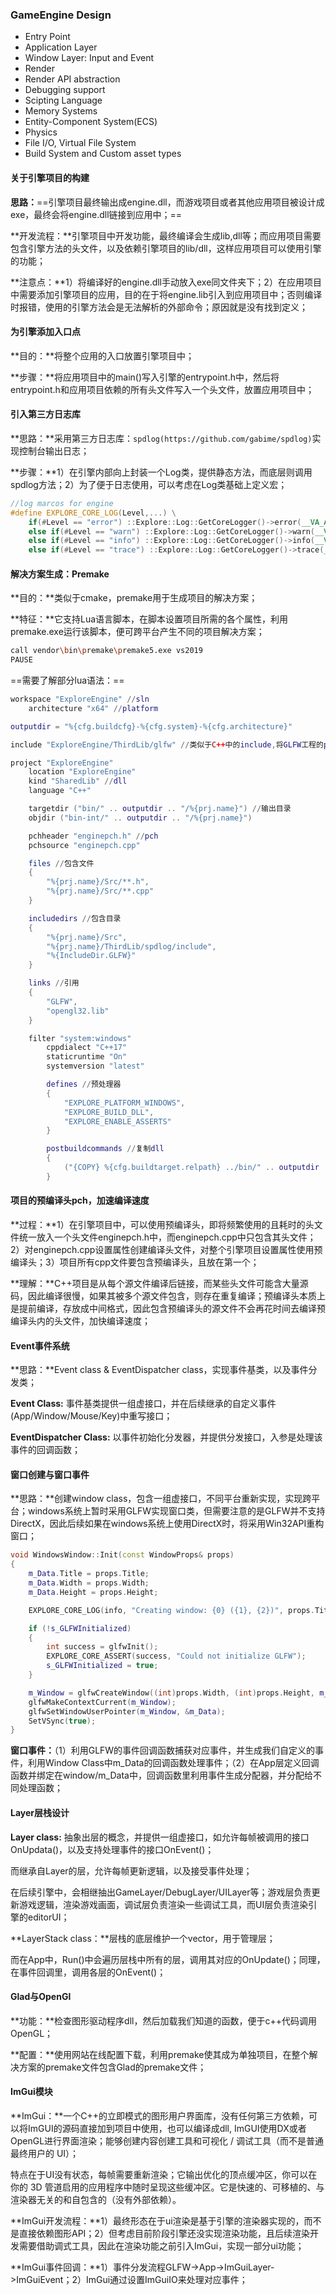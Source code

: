 ### GameEngine Design

- Entry Point
- Application Layer
- Window Layer: Input and Event
- Render
- Render API abstraction
- Debugging support
- Scipting Language
- Memory Systems
- Entity-Component System(ECS)
- Physics
- File I/O, Virtual File System
- Build System and Custom asset types

#### 关于引擎项目的构建

**思路：**==引擎项目最终输出成engine.dll，而游戏项目或者其他应用项目被设计成exe，最终会将engine.dll链接到应用中；==

**开发流程：**引擎项目中开发功能，最终编译会生成lib,dll等；而应用项目需要包含引擎方法的头文件，以及依赖引擎项目的lib/dll，这样应用项目可以使用引擎的功能；

**注意点：**1）将编译好的engine.dll手动放入exe同文件夹下；2）在应用项目中需要添加引擎项目的应用，目的在于将engine.lib引入到应用项目中；否则编译时报错，使用的引擎方法会是无法解析的外部命令；原因就是没有找到定义；

#### 为引擎添加入口点

**目的：**将整个应用的入口放置引擎项目中；

**步骤：**将应用项目中的main()写入引擎的entrypoint.h中，然后将entrypoint.h和应用项目依赖的所有头文件写入一个头文件，放置应用项目中；

#### 引入第三方日志库

**思路：**采用第三方日志库：`spdlog(https://github.com/gabime/spdlog)`实现控制台输出日志；

**步骤：**1）在引擎内部向上封装一个Log类，提供静态方法，而底层则调用spdlog方法；2）为了便于日志使用，可以考虑在Log类基础上定义宏；

```cpp
//log marcos for engine
#define EXPLORE_CORE_LOG(Level,...) \
	if(#Level == "error") ::Explore::Log::GetCoreLogger()->error(__VA_ARGS__); \
	else if(#Level == "warn") ::Explore::Log::GetCoreLogger()->warn(__VA_ARGS__); \
	else if(#Level == "info") ::Explore::Log::GetCoreLogger()->info(__VA_ARGS__); \
	else if(#Level == "trace") ::Explore::Log::GetCoreLogger()->trace(__VA_ARGS__); \
```

#### 解决方案生成：Premake

**目的：**类似于cmake，premake用于生成项目的解决方案；

**特征：**它支持Lua语言脚本，在脚本设置项目所需的各个属性，利用premake.exe运行该脚本，便可跨平台产生不同的项目解决方案；

```bash
call vendor\bin\premake\premake5.exe vs2019
PAUSE
```

==需要了解部分lua语法：==

```lua
workspace "ExploreEngine" //sln
	architecture "x64" //platform

outputdir = "%{cfg.buildcfg}-%{cfg.system}-%{cfg.architecture}"

include "ExploreEngine/ThirdLib/glfw" //类似于C++中的include,将GLFW工程的premake5.lua包含进来，因此多了一个“GLFW”工程

project "ExploreEngine"
	location "ExploreEngine"
	kind "SharedLib" //dll
	language "C++"

	targetdir ("bin/" .. outputdir .. "/%{prj.name}") //输出目录
	objdir ("bin-int/" .. outputdir .. "/%{prj.name}")

	pchheader "enginepch.h" //pch
	pchsource "enginepch.cpp"

	files //包含文件
	{
		"%{prj.name}/Src/**.h",
		"%{prj.name}/Src/**.cpp"
	}

	includedirs //包含目录
	{
		"%{prj.name}/Src",
		"%{prj.name}/ThirdLib/spdlog/include",
		"%{IncludeDir.GLFW}"
	}

	links //引用
	{
		"GLFW",
		"opengl32.lib"
	}

	filter "system:windows"
		cppdialect "C++17"
		staticruntime "On"
		systemversion "latest"

		defines //预处理器
		{
			"EXPLORE_PLATFORM_WINDOWS",
			"EXPLORE_BUILD_DLL",
			"EXPLORE_ENABLE_ASSERTS"
		}

		postbuildcommands //复制dll
		{
			("{COPY} %{cfg.buildtarget.relpath} ../bin/" .. outputdir .. "/Sandbox")
		}
```

#### 项目的预编译头pch，加速编译速度

**过程：**1）在引擎项目中，可以使用预编译头，即将频繁使用的且耗时的头文件统一放入一个头文件enginepch.h中，而enginepch.cpp中只包含其头文件；2）对enginepch.cpp设置属性创建编译头文件，对整个引擎项目设置属性使用预编译头；3）项目所有cpp文件要包含预编译头，且放在第一个；

**理解：**C++项目是从每个源文件编译后链接，而某些头文件可能含大量源码，因此编译很慢，如果其被多个源文件包含，则存在重复编译；预编译头本质上是提前编译，存放成中间格式，因此包含预编译头的源文件不会再花时间去编译预编译头内的头文件，加快编译速度；

#### Event事件系统

**思路：**Event class & EventDispatcher class，实现事件基类，以及事件分发类；

**Event Class:** 事件基类提供一组虚接口，并在后续继承的自定义事件(App/Window/Mouse/Key)中重写接口；

**EventDispatcher Class:** 以事件初始化分发器，并提供分发接口，入参是处理该事件的回调函数；

#### 窗口创建与窗口事件

**思路：**创建window class，包含一组虚接口，不同平台重新实现，实现跨平台；windows系统上暂时采用GLFW实现窗口类，但需要注意的是GLFW并不支持DirectX，因此后续如果在windows系统上使用DirectX时，将采用Win32API重构窗口；

```c++
void WindowsWindow::Init(const WindowProps& props)
{
    m_Data.Title = props.Title;
    m_Data.Width = props.Width;
    m_Data.Height = props.Height;

    EXPLORE_CORE_LOG(info, "Creating window: {0} ({1}, {2})", props.Title, props.Width, props.Height);

    if (!s_GLFWInitialized)
    {
        int success = glfwInit();
        EXPLORE_CORE_ASSERT(success, "Could not initialize GLFW");
        s_GLFWInitialized = true;
    }

    m_Window = glfwCreateWindow((int)props.Width, (int)props.Height, m_Data.Title.c_str(), nullptr, nullptr); //GLFW实现窗口
    glfwMakeContextCurrent(m_Window);
    glfwSetWindowUserPointer(m_Window, &m_Data);
    SetVSync(true);
}
```

**窗口事件：**（1）利用GLFW的事件回调函数捕获对应事件，并生成我们自定义的事件，利用Window Class中m_Data的回调函数处理事件；（2）在App层定义回调函数并绑定在window/m_Data中，回调函数里利用事件生成分配器，并分配给不同处理函数；

#### Layer层栈设计

**Layer class:**  抽象出层的概念，并提供一组虚接口，如允许每帧被调用的接口OnUpdata()，以及支持处理事件的接口OnEvent()；

而继承自Layer的层，允许每帧更新逻辑，以及接受事件处理；

在后续引擎中，会相继抽出GameLayer/DebugLayer/UILayer等；游戏层负责更新游戏逻辑，渲染游戏画面，调试层负责渲染一些调试工具，而UI层负责渲染引擎的editorUI；

**LayerStack class：**层栈的底层维护一个vector<Layer>，用于管理层；

而在App中，Run()中会遍历层栈中所有的层，调用其对应的OnUpdate()；同理，在事件回调里，调用各层的OnEvent()；

#### Glad与OpenGl

**功能：**检查图形驱动程序dll，然后加载我们知道的函数，便于c++代码调用OpenGL；

**配置：**使用网站在线配置下载，利用premake使其成为单独项目，在整个解决方案的premake文件包含Glad的premake文件；

#### ImGui模块

**ImGui：**一个C++的立即模式的图形用户界面库，没有任何第三方依赖，可以将ImGUI的源码直接加到项目中使用，也可以编译成dll, ImGUI使用DX或者OpenGL进行界面渲染；能够创建内容创建工具和可视化 / 调试工具（而不是普通最终用户的 UI）；

特点在于UI没有状态，每帧需要重新渲染；它输出优化的顶点缓冲区，你可以在你的 3D 管道启用的应用程序中随时呈现这些缓冲区。它是快速的、可移植的、与渲染器无关的和自包含的（没有外部依赖）。

**ImGui开发流程：**1）最终形态在于ui渲染是基于引擎的渲染器实现的，而不是直接依赖图形API；2）但考虑目前阶段引擎还没实现渲染功能，且后续渲染开发需要借助调式工具，因此在渲染功能之前引入ImGui，实现一部分ui功能；

**ImGui事件回调：**1）事件分发流程GLFW->App->ImGuiLayer->ImGuiEvent；2）ImGui通过设置ImGuiIO来处理对应事件；





